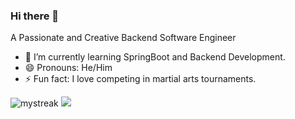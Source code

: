 ### Hi there 👋

A Passionate and Creative Backend Software Engineer




- 🌱 I’m currently learning SpringBoot and Backend Development.
- 😄 Pronouns: He/Him
- ⚡ Fun fact: I love competing in martial arts tournaments.
<img src="https://github-readme-streak-stats.herokuapp.com/?user=Epiraino&theme=tokyonight" alt="mystreak"/>
<img src="https://github-profile-trophy.vercel.app/?username=Epiraino&theme=juicyfresh&no-bg=true" />

